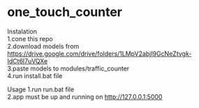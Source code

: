 # one_touch_counter
Instalation  
1.cone this repo  
2.download models from  
https://drive.google.com/drive/folders/1LMpV2abjI9GcNeZtvgk-IdCt6l7uVQXe  
3.paste models to modules/traffic_counter  
4.run install.bat file  

Usage
1.run run.bat file  
2.app must be up and running on http://127.0.0.1:5000  
